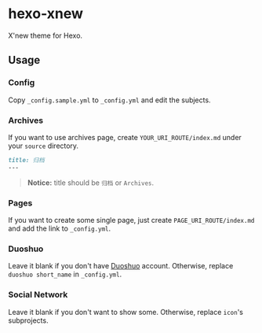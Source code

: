 # hexo-xnew

X'new theme for Hexo.

## Usage

### Config

Copy `_config.sample.yml` to `_config.yml` and edit the subjects.

### Archives

If you want to use archives page, create `YOUR_URI_ROUTE/index.md` under your `source` directory.

```markdown
title: 归档
---
```

> **Notice:** title should be `归档` or `Archives`.

### Pages

If you want to create some single page, just create `PAGE_URI_ROUTE/index.md` and add the link to `_config.yml`.

### Duoshuo

Leave it blank if you don't have [Duoshuo](http://duoshuo.com) account. Otherwise, replace `duoshuo short_name` in `_config.yml`.

### Social Network

Leave it blank if you don't want to show some. Otherwise, replace `icon`'s subprojects.
